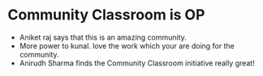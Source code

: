 # Community Classroom is OP

- Aniket raj says that this is an amazing community.
- More power to kunal. love the work which your are doing for the community.
- Anirudh Sharma finds the Community Classroom initiative really great!
